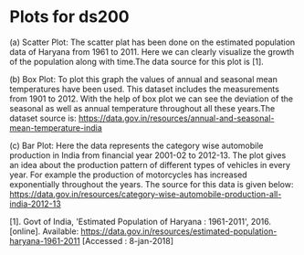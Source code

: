 # Plots for ds200

(a) Scatter Plot:
  The scatter plat has been done on the estimated population data of Haryana from 1961 to 2011. Here we can clearly visualize the growth of the population along with time.The data source for this plot is [1].

(b) Box Plot:
	To plot this graph the values of annual and seasonal mean temperatures have been used. This dataset includes the measurements from 1901 to 2012. With the help of box plot we can see the deviation of the seasonal as well as annual temperature throughout all these years.The dataset source is:
	https://data.gov.in/resources/annual-and-seasonal-mean-temperature-india
	
(c) Bar Plot:
	Here the data represents the category wise automobile production in India from financial year 2001-02 to 2012-13. The plot gives an idea about the production pattern of different types of vehicles in every year. For example the production of motorcycles has increased exponentially throughout the years. The source for this data is given below:
	https://data.gov.in/resources/category-wise-automobile-production-all-india-2012-13

[1]. Govt of India, 'Estimated Population of Haryana : 1961-2011', 2016. [online]. Available: https://data.gov.in/resources/estimated-population-haryana-1961-2011 [Accessed : 8-jan-2018]
